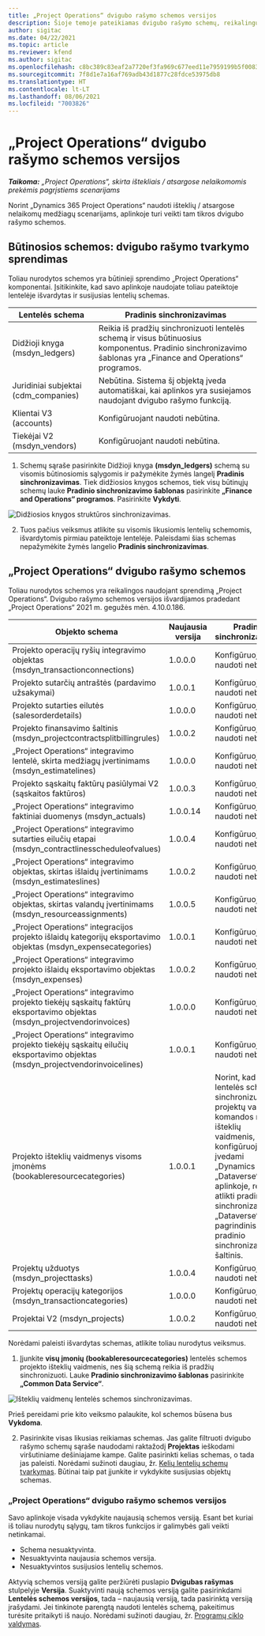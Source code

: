 ```yaml
---
title: „Project Operations“ dvigubo rašymo schemos versijos
description: Šioje temoje pateikiamas dvigubo rašymo schemų, reikalingų naudojant „Dynamics 365 Project Operations“, sąrašas.
author: sigitac
ms.date: 04/22/2021
ms.topic: article
ms.reviewer: kfend
ms.author: sigitac
ms.openlocfilehash: c8bc389c83eaf2a7720ef3fa969c677eed11e7959199b5f0083df5bf3b43ea43
ms.sourcegitcommit: 7f8d1e7a16af769adb43d1877c28fdce53975db8
ms.translationtype: HT
ms.contentlocale: lt-LT
ms.lasthandoff: 08/06/2021
ms.locfileid: "7003826"
---
```

# <a name="project-operations-dual-write-map-versions"></a>„Project Operations“ dvigubo rašymo schemos versijos

_**Taikoma:** „Project Operations“, skirta ištekliais / atsargose nelaikomomis prekėmis pagrįstiems scenarijams_

Norint „Dynamics 365 Project Operations“ naudoti išteklių / atsargose nelaikomų medžiagų scenarijams, aplinkoje turi veikti tam tikros dvigubo rašymo schemos. 

## <a name="prerequisite-maps-dual-write-orchestration-solution"></a>Būtinosios schemos: dvigubo rašymo tvarkymo sprendimas

Toliau nurodytos schemos yra būtinieji sprendimo „Project Operations“ komponentai. Įsitikinkite, kad savo aplinkoje naudojate toliau pateiktoje lentelėje išvardytas ir susijusias lentelių schemas.

| Lentelės schema | Pradinis sinchronizavimas |
| --- | --- |
| Didžioji knyga (msdyn_ledgers) | Reikia iš pradžių sinchronizuoti lentelės schemą ir visus būtinuosius komponentus. Pradinio sinchronizavimo šablonas yra „Finance and Operations“ programos. |
| Juridiniai subjektai (cdm_companies) | Nebūtina. Sistema šį objektą įveda automatiškai, kai aplinkos yra susiejamos naudojant dvigubo rašymo funkciją. |
| Klientai V3 (accounts) | Konfigūruojant naudoti nebūtina. |
| Tiekėjai V2 (msdyn_vendors) | Konfigūruojant naudoti nebūtina. |

1. Schemų sąraše pasirinkite Didžioji knyga **(msdyn\_ledgers)** schemą su visomis būtinosiomis sąlygomis ir pažymėkite žymės langelį **Pradinis sinchronizavimas**. Tiek didžiosios knygos schemos, tiek visų būtinųjų schemų lauke **Pradinio sinchronizavimo šablonas** pasirinkite **„Finance and Operations“ programos**. Pasirinkite **Vykdyti**.

![Didžiosios knygos struktūros sinchronizavimas.](media/DW6.png)

2. Tuos pačius veiksmus atlikite su visomis likusiomis lentelių schemomis, išvardytomis pirmiau pateiktoje lentelėje. Paleisdami šias schemas nepažymėkite žymės langelio **Pradinis sinchronizavimas**.

## <a name="project-operations-dual-write-maps"></a>„Project Operations“ dvigubo rašymo schemos

Toliau nurodytos schemos yra reikalingos naudojant sprendimą „Project Operations“. Dvigubo rašymo schemos versijos išvardijamos pradedant „Project Operations“ 2021 m. gegužės mėn. 4.10.0.186.

| **Objekto schema** | **Naujausia versija** | **Pradinis sinchronizavimas** |
| --- | --- | --- |
| Projekto operacijų ryšių integravimo objektas (msdyn\_transactionconnections) | 1.0.0.0 | Konfigūruojant naudoti nebūtina. |
| Projekto sutarčių antraštės (pardavimo užsakymai) | 1.0.0.1 | Konfigūruojant naudoti nebūtina. |
| Projekto sutarties eilutės (salesorderdetails) | 1.0.0.0 | Konfigūruojant naudoti nebūtina. |
| Projekto finansavimo šaltinis (msdyn_projectcontractsplitbillingrules) | 1.0.0.2 | Konfigūruojant naudoti nebūtina. |
| „Project Operations“ integravimo lentelė, skirta medžiagų įvertinimams (msdyn\_estimatelines) | 1.0.0.0 | Konfigūruojant naudoti nebūtina. |
| Projekto sąskaitų faktūrų pasiūlymai V2 (sąskaitos faktūros) | 1.0.0.3 | Konfigūruojant naudoti nebūtina. |
| „Project Operations“ integravimo faktiniai duomenys (msdyn_actuals) | 1.0.0.14 | Konfigūruojant naudoti nebūtina. |
| „Project Operations“ integravimo sutarties eilučių etapai (msdyn_contractlinesscheduleofvalues) | 1.0.0.4 | Konfigūruojant naudoti nebūtina. |
| „Project Operations“ integravimo objektas, skirtas išlaidų įvertinimams (msdyn_estimateslines) | 1.0.0.2 | Konfigūruojant naudoti nebūtina. |
| „Project Operations“ integravimo objektas, skirtas valandų įvertinimams (msdyn_resourceassignments) | 1.0.0.5 | Konfigūruojant naudoti nebūtina. |
| „Project Operations“ integracijos projekto išlaidų kategorijų eksportavimo objektas (msdyn_expensecategories) | 1.0.0.1 | Konfigūruojant naudoti nebūtina. |
| „Project Operations“ integravimo projekto išlaidų eksportavimo objektas (msdyn_expenses) | 1.0.0.2 | Konfigūruojant naudoti nebūtina. |
| „Project Operations“ integravimo projekto tiekėjų sąskaitų faktūrų eksportavimo objektas (msdyn_projectvendorinvoices) | 1.0.0.0 | Konfigūruojant naudoti nebūtina. |
| „Project Operations“ integravimo projekto tiekėjų sąskaitų eilučių eksportavimo objektas (msdyn_projectvendorinvoicelines) | 1.0.0.1 | Konfigūruojant naudoti nebūtina. |
| Projekto išteklių vaidmenys visoms įmonėms (bookableresourcecategories) | 1.0.0.1 | Norint, kad lentelės schema sinchronizuotų projektų vadovo ir komandos nario išteklių vaidmenis, kurie konfigūruojant įvedami „Dynamics 365“ „Dataverse“ aplinkoje, reikia atlikti pradinį sinchronizavimą. „Dataverse“ yra pagrindinis pradinio sinchronizavimo šaltinis. |
| Projektų užduotys (msdyn_projecttasks) | 1.0.0.4 | Konfigūruojant naudoti nebūtina. |
| Projektų operacijų kategorijos (msdyn_transactioncategories) | 1.0.0.0 | Konfigūruojant naudoti nebūtina. |
| Projektai V2 (msdyn_projects) | 1.0.0.2 | Konfigūruojant naudoti nebūtina. |

Norėdami paleisti išvardytas schemas, atlikite toliau nurodytus veiksmus.

1. Įjunkite **visų įmonių (bookableresourcecategories)** lentelės schemos projekto išteklių vaidmenis, nes šią schemą reikia iš pradžių sinchronizuoti. Lauke **Pradinio sinchronizavimo šablonas** pasirinkite **„Common Data Service“**. 

 ![Išteklių vaidmenų lentelės schemos sinchronizavimas.](media/6ResourceInitialSync.jpg)

 Prieš pereidami prie kito veiksmo palaukite, kol schemos būsena bus **Vykdoma**.

2. Pasirinkite visas likusias reikiamas schemas. Jas galite filtruoti dvigubo rašymo schemų sąraše naudodami raktažodį **Projektas** ieškodami viršutiniame dešiniajame kampe. Galite pasirinkti kelias schemas, o tada jas paleisti. Norėdami sužinoti daugiau, žr. [Kelių lentelių schemų tvarkymas](/dynamics365/fin-ops-core/dev-itpro/data-entities/dual-write/multiple-entity-maps). Būtinai taip pat įjunkite ir vykdykite susijusias objektų schemas.

### <a name="project-operations-dual-write-map-versions"></a>„Project Operations“ dvigubo rašymo schemos versijos

Savo aplinkoje visada vykdykite naujausią schemos versiją. Esant bet kuriai iš toliau nurodytų sąlygų, tam tikros funkcijos ir galimybės gali veikti netinkamai.

- Schema nesuaktyvinta.
- Nesuaktyvinta naujausia schemos versija. 
- Nesuaktyvintos susijusios lentelių schemos.

Aktyvią schemos versiją galite peržiūrėti puslapio **Dvigubas rašymas** stulpelyje **Versija**. Suaktyvinti naują schemos versiją galite pasirinkdami **Lentelės schemos versijos**, tada – naujausią versiją, tada pasirinktą versiją įrašydami. Jei tinkinote parengtą naudoti lentelės schemą, pakeitimus turėsite pritaikyti iš naujo. Norėdami sužinoti daugiau, žr. [Programų ciklo valdymas](/dynamics365/fin-ops-core/dev-itpro/data-entities/dual-write/app-lifecycle-management).
